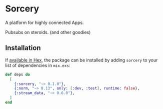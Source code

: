 # Sorcery

A platform for highly connected Apps.

Pubsubs on steroids.
(and other goodies)


## Installation

If [available in Hex](https://hex.pm/docs/publish), the package can be installed
by adding `sorcery` to your list of dependencies in `mix.exs`:

```elixir
def deps do
  [
    {:sorcery, "~> 0.1.0"},
    {:norm, "~> 0.13", only: [:dev, :test], runtime: false},
    {:stream_data, "~> 0.6.0"},
  ]
end
```

